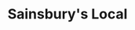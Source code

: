 ---
title: "Sainsbury's Local"
url: /edinburgh/sainsburys-local-bernard-street/
shop: Lebensmittel
---